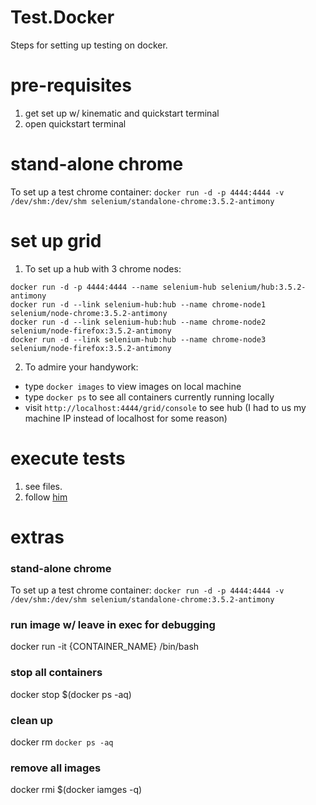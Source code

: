 # Test.Docker
Steps for setting up testing on docker.

# pre-requisites
1. get set up w/ kinematic and quickstart terminal
2. open quickstart terminal

# stand-alone chrome
To set up a test chrome container: `docker run -d -p 4444:4444 -v /dev/shm:/dev/shm selenium/standalone-chrome:3.5.2-antimony`

# set up grid
1. To set up a hub with 3 chrome nodes:
```
docker run -d -p 4444:4444 --name selenium-hub selenium/hub:3.5.2-antimony
docker run -d --link selenium-hub:hub --name chrome-node1 selenium/node-chrome:3.5.2-antimony
docker run -d --link selenium-hub:hub --name chrome-node2 selenium/node-firefox:3.5.2-antimony
docker run -d --link selenium-hub:hub --name chrome-node3 selenium/node-firefox:3.5.2-antimony
```
2. To admire your handywork:
* type `docker images` to view images on local machine
* type `docker ps` to see all containers currently running locally
* visit `http://localhost:4444/grid/console` to see hub (I had to us my machine IP instead of localhost for some reason)

# execute tests
1. see files.
2. follow [him](https://github.com/jfroom/docker-compose-rails-selenium-example)


# extras
### stand-alone chrome
To set up a test chrome container: `docker run -d -p 4444:4444 -v /dev/shm:/dev/shm selenium/standalone-chrome:3.5.2-antimony`
### run image w/ leave in exec for debugging
docker run -it {CONTAINER_NAME} /bin/bash
### stop all containers
docker stop $(docker ps -aq)
### clean up
docker rm `docker ps -aq`
### remove all images
docker rmi $(docker iamges -q)
